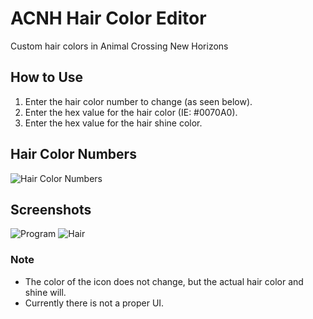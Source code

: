 # ACNH Hair Color Editor

Custom hair colors in Animal Crossing New Horizons

## How to Use
1. Enter the hair color number to change (as seen below).
2. Enter the hex value for the hair color (IE: #0070A0).
3. Enter the hex value for the hair shine color.
## Hair Color Numbers

![Hair Color Numbers](https://cdn.discordapp.com/attachments/690636519362265198/726151044245094430/screenshot.png)


## Screenshots

![Program](https://i.gyazo.com/765ea39e0e26a1696253249690133c8c.png)
![Hair](https://i.gyazo.com/5e4e81c33edf413b8789444bd54bd0a3.png)
### Note
- The color of the icon does not change, but the actual hair color and shine will.
- Currently there is not a proper UI.
